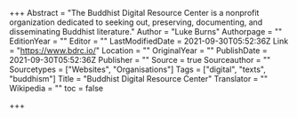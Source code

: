 +++
Abstract = "The Buddhist Digital Resource Center is a nonprofit organization dedicated to seeking out, preserving, documenting, and disseminating Buddhist literature."
Author = "Luke Burns"
Authorpage = ""
EditionYear = ""
Editor = ""
LastModifiedDate = 2021-09-30T05:52:36Z
Link = "https://www.bdrc.io/"
Location = ""
OriginalYear = ""
PublishDate = 2021-09-30T05:52:36Z
Publisher = ""
Source = true
Sourceauthor = ""
Sourcetypes = ["Websites", "Organisations"]
Tags = ["digital", "texts", "buddhism"]
Title = "Buddhist Digital Resource Center"
Translator = ""
Wikipedia = ""
toc = false

+++
